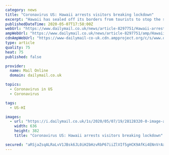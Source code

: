 ```yaml
---
category: news
title: "Coronavirus US: Hawaii arrests visitors breaking lockdown"
excerpt: "Hawaii has sealed off its borders from tourists to stop the spread of coronavirus. At least 20 people have been arrested statewide on charges of violating the quarantine."
publishedDateTime: 2020-05-07T17:58:00Z
webUrl: "https://www.dailymail.co.uk/news/article-8297751/Hawaii-arrests-visitors-breaking-lockdown-hotel-pools-jet-skiing-shopping.html"
ampWebUrl: "https://www.dailymail.co.uk/news/article-8297751/amp/Hawaii-arrests-visitors-breaking-lockdown-hotel-pools-jet-skiing-shopping.html"
cdnAmpWebUrl: "https://www-dailymail-co-uk.cdn.ampproject.org/c/s/www.dailymail.co.uk/news/article-8297751/amp/Hawaii-arrests-visitors-breaking-lockdown-hotel-pools-jet-skiing-shopping.html"
type: article
quality: 75
heat: 75
published: false

provider:
  name: Mail Online
  domain: dailymail.co.uk

topics:
  - Coronavirus in US
  - Coronavirus

tags:
  - US-HI

images:
  - url: "https://i.dailymail.co.uk/1s/2020/05/07/19/28128320-0-image-a-16_1588874842756.jpg"
    width: 636
    height: 382
    title: "Coronavirus US: Hawaii arrests visitors breaking lockdown"

secured: "aRSjaZsqALRaLvV1JBsk6JL0iH2bHzvRbP67iiZlVIf5gHCK9AfKi4ENnVrAxm6Ol+jbMJqgDMV2De5h7vqvqeVluPcPqyvZmU1lEJYPNKPArAV0KcJ0+6j9d0vpn5oIZeF6M5lBZ+BNUQGf1lNPK1kygmoaoOYli++VQKZMxMTjxEkyO5FbszGOKE0CQqBdKoPGs4VD4h9j4SBUOCCL5Usc8r5C9TVqvr7lprq2knh7muEmlcVGVtQNTLb0s/ZRGg4Bfdk+ZdOJCccnZ1I23tPHnvfYpUnxsUsnWXNSpJ9pg6ccV35b+7zCk3OOu9pF;fZ5zb+kk4UHNQKH3cufg0Q=="
---
```


